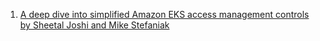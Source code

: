 
1. [A deep dive into simplified Amazon EKS access management controls by Sheetal Joshi and Mike Stefaniak](https://aws.amazon.com/blogs/containers/a-deep-dive-into-simplified-amazon-eks-access-management-controls/)